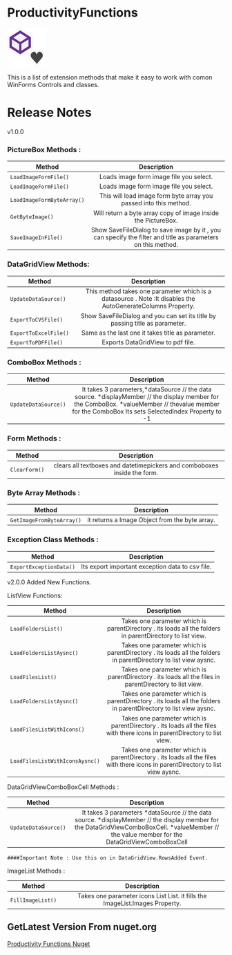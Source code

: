 # ProductivityFunctions
![ProductivityLogo](https://github.com/BekoSan/ProductivityFunctions/blob/master/ProductivityLogo.png)

This is a list of extension methods that make it easy to work with comon WinForms Controls and classes.

# Release Notes
v1.0.0

### PictureBox Methods :

| Method |   Description  |
|--------|:--------------:|
|```LoadImageFormFile()```| Loads image form image file you select.|
|```LoadImageFormFile()```| Loads image form image file you select.|
|```LoadImageFormByteArray()```|This will load image form byte array you passed into this method.|
|```GetByteImage()```|Will return a byte array copy of image inside the PictureBox.|
|```SaveImageInFile()``` | Show SaveFileDialog to save image by it , you can specify the filter and title as parameters on this method.|

### DataGridView Methods:

| Method |   Description  |
|--------|:--------------:|
|```UpdateDataSource()```|This method takes one parameter which is a datasource . Note :It disables the AutoGenerateColumns Property.|
|```ExportToCVSFile()``` |Show SaveFileDialog and you can set its title by passing title as parameter.|
|```ExportToExcelFile()```|Same as the last one it takes title as parameter.|
|```ExportToPDFFile()```|Exports DataGridView to pdf file.|

### ComboBox Methods :

| Method |   Description  |
|--------|:--------------:|
|```UpdateDataSource()```|It takes 3 parameters,*dataSource // the data source. *displayMember // the display member for the ComboBox. *valueMember // thevalue member for the ComboBox Its sets SelectedIndex Property to -1|

### Form Methods :

| Method |   Description  |
|--------|:--------------:|
|```ClearForm()```|clears all textboxes and datetimepickers and comboboxes inside the form.|

### Byte Array Methods :

| Method |   Description  |
|--------|:--------------:|
|```GetImageFromByteArray()```|it returns a Image Object from the byte array.|

### Exception Class Methods :

| Method |   Description  |
|--------|:--------------:|
|```ExportExceptionData()```|Its export important exception data to csv file.|

v2.0.0
Added New Functions.

ListView Functions:

| Method |   Description  |
|--------|:--------------:|
|```LoadFoldersList()```| Takes one parameter which is parentDirectory . its loads all the folders in parentDirectory to list view.|
|```LoadFoldersListAysnc()```| Takes one parameter which is parentDirectory . its loads all the folders in parentDirectory to list view aysnc.|
|```LoadFilesList()```|Takes one parameter which is parentDirectory . its loads all the files in parentDirectory to list view.|
|```LoadFoldersListAysnc()```|Takes one parameter which is parentDirectory . its loads all the folders in parentDirectory to list view aysnc.|
|```LoadFilesListWithIcons()```|Takes one parameter which is parentDirectory . its loads all the files with there icons in parentDirectory to list view.|
|```LoadFilesListWithIconsAysnc()```|Takes one parameter which is parentDirectory . its loads all the files with there icons in parentDirectory to list view aysnc.|
 
 DataGridViewComboBoxCell Methods : 

| Method |   Description  |
|--------|:--------------:|
|```UpdateDataSource()```|It takes 3 parameters *dataSource // the data source. *displayMember // the display member for the DataGridViewComboBoxCell. *valueMember // the value member for the DataGridViewComboBoxCell|
 
```####Important Note : Use this on in DataGridView.RowsAdded Event.```

ImageList Methods :

| Method |   Description  |
|--------|:--------------:|
|```FillImageList()```|Takes one parameter icons List List<Icon>. it fills the ImageList.Images Property.|

## GetLatest Version From nuget.org

[Productivity Functions Nuget](https://www.nuget.org/packages/BekoSan.ProductivityFunctions/)
